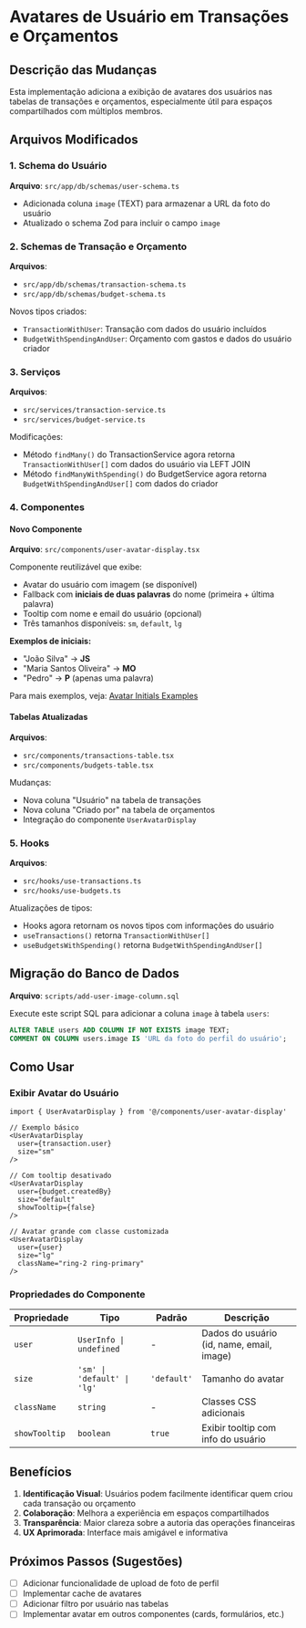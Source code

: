 # Avatares de Usuário em Transações e Orçamentos

## Descrição das Mudanças

Esta implementação adiciona a exibição de avatares dos usuários nas tabelas de transações e orçamentos, especialmente útil para espaços compartilhados com múltiplos membros.

## Arquivos Modificados

### 1. Schema do Usuário

**Arquivo**: `src/app/db/schemas/user-schema.ts`

- Adicionada coluna `image` (TEXT) para armazenar a URL da foto do usuário
- Atualizado o schema Zod para incluir o campo `image`

### 2. Schemas de Transação e Orçamento

**Arquivos**:

- `src/app/db/schemas/transaction-schema.ts`
- `src/app/db/schemas/budget-schema.ts`

Novos tipos criados:

- `TransactionWithUser`: Transação com dados do usuário incluídos
- `BudgetWithSpendingAndUser`: Orçamento com gastos e dados do usuário criador

### 3. Serviços

**Arquivos**:

- `src/services/transaction-service.ts`
- `src/services/budget-service.ts`

Modificações:

- Método `findMany()` do TransactionService agora retorna `TransactionWithUser[]` com dados do usuário via LEFT JOIN
- Método `findManyWithSpending()` do BudgetService agora retorna `BudgetWithSpendingAndUser[]` com dados do criador

### 4. Componentes

#### Novo Componente

**Arquivo**: `src/components/user-avatar-display.tsx`

Componente reutilizável que exibe:

- Avatar do usuário com imagem (se disponível)
- Fallback com **iniciais de duas palavras** do nome (primeira + última palavra)
- Tooltip com nome e email do usuário (opcional)
- Três tamanhos disponíveis: `sm`, `default`, `lg`

**Exemplos de iniciais:**

- "João Silva" → **JS**
- "Maria Santos Oliveira" → **MO**
- "Pedro" → **P** (apenas uma palavra)

Para mais exemplos, veja: [Avatar Initials Examples](./AVATAR-INITIALS-EXAMPLES.md)

#### Tabelas Atualizadas

**Arquivos**:

- `src/components/transactions-table.tsx`
- `src/components/budgets-table.tsx`

Mudanças:

- Nova coluna "Usuário" na tabela de transações
- Nova coluna "Criado por" na tabela de orçamentos
- Integração do componente `UserAvatarDisplay`

### 5. Hooks

**Arquivos**:

- `src/hooks/use-transactions.ts`
- `src/hooks/use-budgets.ts`

Atualizações de tipos:

- Hooks agora retornam os novos tipos com informações do usuário
- `useTransactions()` retorna `TransactionWithUser[]`
- `useBudgetsWithSpending()` retorna `BudgetWithSpendingAndUser[]`

## Migração do Banco de Dados

**Arquivo**: `scripts/add-user-image-column.sql`

Execute este script SQL para adicionar a coluna `image` à tabela `users`:

```sql
ALTER TABLE users ADD COLUMN IF NOT EXISTS image TEXT;
COMMENT ON COLUMN users.image IS 'URL da foto do perfil do usuário';
```

## Como Usar

### Exibir Avatar do Usuário

```tsx
import { UserAvatarDisplay } from '@/components/user-avatar-display'

// Exemplo básico
<UserAvatarDisplay
  user={transaction.user}
  size="sm"
/>

// Com tooltip desativado
<UserAvatarDisplay
  user={budget.createdBy}
  size="default"
  showTooltip={false}
/>

// Avatar grande com classe customizada
<UserAvatarDisplay
  user={user}
  size="lg"
  className="ring-2 ring-primary"
/>
```

### Propriedades do Componente

| Propriedade   | Tipo                        | Padrão      | Descrição                                 |
| ------------- | --------------------------- | ----------- | ----------------------------------------- |
| `user`        | `UserInfo \| undefined`     | -           | Dados do usuário (id, name, email, image) |
| `size`        | `'sm' \| 'default' \| 'lg'` | `'default'` | Tamanho do avatar                         |
| `className`   | `string`                    | -           | Classes CSS adicionais                    |
| `showTooltip` | `boolean`                   | `true`      | Exibir tooltip com info do usuário        |

## Benefícios

1. **Identificação Visual**: Usuários podem facilmente identificar quem criou cada transação ou orçamento
2. **Colaboração**: Melhora a experiência em espaços compartilhados
3. **Transparência**: Maior clareza sobre a autoria das operações financeiras
4. **UX Aprimorada**: Interface mais amigável e informativa

## Próximos Passos (Sugestões)

- [ ] Adicionar funcionalidade de upload de foto de perfil
- [ ] Implementar cache de avatares
- [ ] Adicionar filtro por usuário nas tabelas
- [ ] Implementar avatar em outros componentes (cards, formulários, etc.)
